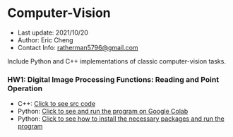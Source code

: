 # Computer-Vision
* Last update: 2021/10/20
* Author: Eric Cheng
* Contact Info: ratherman5796@gmail.com

Include Python and C++ implementations of classic computer-vision tasks.

### HW1: Digital Image Processing Functions: Reading and Point Operation
* C++: [Click to see src code](https://github.com/Ratherman/Computer-Vision/tree/main/HW1_C%2B%2B)
* Python: [Click to see and run the program on Google Colab](https://colab.research.google.com/drive/1Jcq57nEO8Hexe2GEh5QzkVGYV45Oj8Gz#scrollTo=DEN1SdLgF1vm)
* Python: [Click to see how to install the necessary packages and run the program](https://github.com/Ratherman/Computer-Vision/tree/main/HW1_Python)